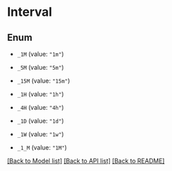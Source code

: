 # Interval

## Enum


* `_1M` (value: `"1m"`)

* `_5M` (value: `"5m"`)

* `_15M` (value: `"15m"`)

* `_1H` (value: `"1h"`)

* `_4H` (value: `"4h"`)

* `_1D` (value: `"1d"`)

* `_1W` (value: `"1w"`)

* `_1_M` (value: `"1M"`)


[[Back to Model list]](../README.md#documentation-for-models) [[Back to API list]](../README.md#documentation-for-api-endpoints) [[Back to README]](../README.md)


